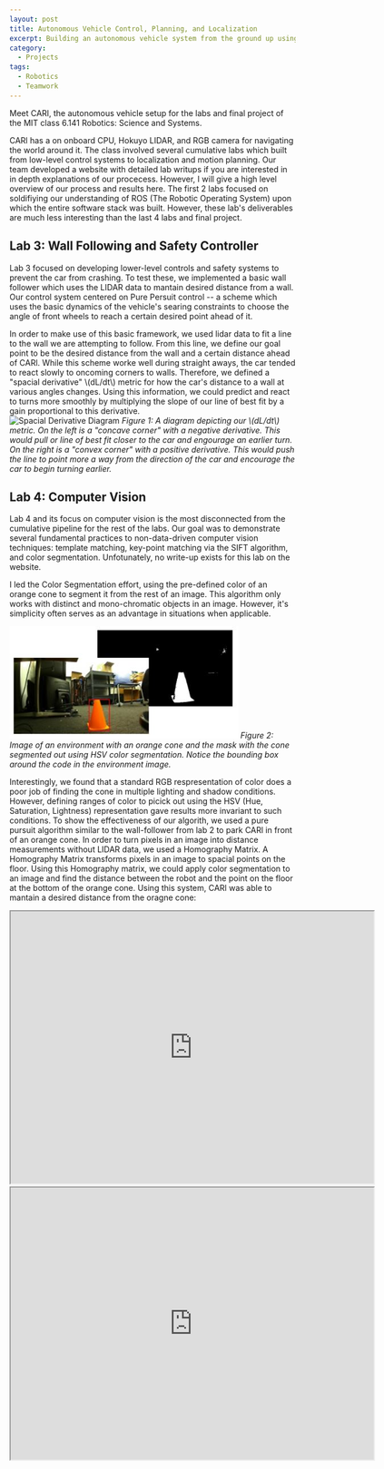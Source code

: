 ```yaml
---
layout: post
title: Autonomous Vehicle Control, Planning, and Localization
excerpt: Building an autonomous vehicle system from the ground up using ROS.<br><br>
category:
  - Projects
tags:
  - Robotics
  - Teamwork 
---
```


Meet CARl, the autonomous vehicle setup for the labs and final project of the MIT class 6.141 Robotics: Science and Systems.  

CARl has a on onboard CPU, Hokuyo LIDAR, and RGB camera for navigating the world around it.  The class involved several cumulative labs which built from low-level control systems to localization and motion planning.  Our team developed a website with detailed lab writups if you are interested in in depth explanations of our procecess.  However, I will give a high level overview of our process and results here.  The first 2 labs focused on soldifiying our understanding of ROS (The Robotic Operating System) upon which the entire software stack was built.  However, these lab's deliverables are much less interesting than the last 4 labs and final project. 

## Lab 3: Wall Following and Safety Controller

Lab 3 focused on developing lower-level controls and safety systems to prevent the car from crashing.  To test these, we implemented a basic wall follower which uses the LIDAR data to mantain desired distance from a wall.  Our control system centered on Pure Persuit control -- a scheme which uses the basic dynamics of the vehicle's searing constraints to choose the angle of front wheels to reach a certain desired point ahead of it.  

In order to make use of this basic framework, we used lidar data to fit a line to the wall we are attempting to follow.  From this line, we define our goal point to be the desired distance from the wall and a certain distance ahead of CARl.  While this scheme worke well during straight aways, the car tended to react slowly to oncoming corners to walls.  Therefore, we defined a "spacial derivative" \\(dL/dt\\) metric for how the car's distance to a wall at various angles changes.  Using this information, we could predict and react to turns more smoothly by multiplying the slope of our line of best fit by a gain proportional to this derivative.  
![Spacial Derivative Diagram](/assets/img/RSS/Wall_Follower_Derivative.JPG)
*Figure 1: A diagram depicting our \\(dL/dt\\) metric.  On the left is a "concave corner" with a negative derivative.  This  would pull or line of best fit closer to the car and engourage an earlier turn.  On the right is a "convex corner" with a positive derivative.  This would push the line to point more a way from the direction of the car and encourage the car to begin turning earlier.*

## Lab 4: Computer Vision
Lab 4 and its focus on computer vision is the most disconnected from the cumulative pipeline for the rest of the labs.  Our goal was to demonstrate several fundamental practices to non-data-driven computer vision techniques: template matching, key-point matching via the SIFT algorithm, and color segmentation.  Unfotunately, no write-up exists for this lab on the website.  

I led the Color Segmentation effort, using the pre-defined color of an orange cone to segment it from the rest of an image.  This algorithm only works with distinct and mono-chromatic objects in an image.  However, it's simplicity often serves as an advantage in situations when applicable. 

![Color Segmentation](/assets/img/RSS/Color_Segmentation.JPG)
*Figure 2: Image of an environment with an orange cone and the mask with the cone segmented out using HSV color segmentation.  Notice the bounding box around the code in the environment image.*

 Interestingly, we found that a standard RGB respresentation of color does a poor job of finding the cone in multiple lighting and shadow conditions.  However, defining ranges of color to picick out using the HSV (Hue, Saturation, Lightness) representation gave results more invariant to such conditions.  To show the effectiveness of our algorith, we used a pure pursuit algorithm similar to the wall-follower from lab 2 to park CARl in front of an orange cone.  In order to turn pixels in an image into distance measurements without LIDAR data, we used a Homography Matrix.  A Homography Matrix transforms pixels in an image to spacial points on the floor.  Using this Homography matrix, we could apply color segmentation to an image and find the distance between the robot and the point on the floor at the bottom of the orange cone.  Using this system, CARl was able to mantain a desired distance from the oragne cone: 

<iframe src="https://drive.google.com/file/d/1dT1lD_OzyTEjfE-2gwGpArP8RHXhszr5/preview" width="640" height="480"></iframe>


<iframe src="https://drive.google.com/file/d/1ppDRWOsJ55PisitIz-a-M8kuV-1iGgom/preview" width="640" height="480"></iframe>